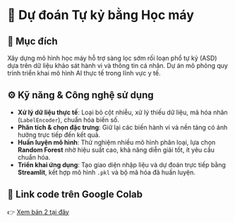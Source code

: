 # 🧠 Dự đoán Tự kỷ bằng Học máy

## 🎯 Mục đích
Xây dựng mô hình học máy hỗ trợ sàng lọc sớm rối loạn phổ tự kỷ (ASD) dựa trên dữ liệu khảo sát hành vi và thông tin cá nhân. Dự án mô phỏng quy trình triển khai mô hình AI thực tế trong lĩnh vực y tế.

## ⚙️ Kỹ năng & Công nghệ sử dụng
- **Xử lý dữ liệu thực tế**: Loại bỏ cột nhiễu, xử lý thiếu dữ liệu, mã hóa nhãn (`LabelEncoder`), chuẩn hóa biến số.
- **Phân tích & chọn đặc trưng**: Giữ lại các biến hành vi và nền tảng có ảnh hưởng trực tiếp đến kết quả.
- **Huấn luyện mô hình**: Thử nghiệm nhiều mô hình phân loại, lựa chọn **Random Forest** nhờ hiệu suất cao, khả năng diễn giải tốt, ít yêu cầu chuẩn hóa.
- **Triển khai ứng dụng**: Tạo giao diện nhập liệu và dự đoán trực tiếp bằng **Streamlit**, kết hợp mô hình `.pkl` và bộ mã hóa đã huấn luyện.

## 🔗 Link code trên Google Colab
👉 [Xem bản 2 tại đây](https://colab.research.google.com/drive/17XEAt5ldScc7BNvJzEoTTyqhgKt5HWdl?usp=sharing)

